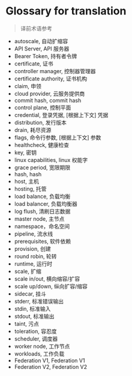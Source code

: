 # Glossary for translation
<!--
format of this file:
term, 翻译1, [根据上下文] 翻译2...

sorted alphabetically
-->

>译前术语参考

- autoscale, 自动扩缩容
- API Server, API 服务器
- Bearer Token, 持有者令牌
- certificate, 证书
- controller manager, 控制器管理器
- certificate authority, 证书机构
- claim, 申领
- cloud provider, 云服务提供商
- commit hash, commit hash
- control plane, 控制平面
- credential, 登录凭据, [根据上下文] 凭据
- distribution, 发行版本
- drain, 耗尽资源
- flags, 命令行参数, [根据上下文] 参数
- healthcheck, 健康检查
- key, 密钥
- linux capabilities, linux 权能字
- grace period, 宽限期限
- hash, hash
- host, 主机
- hosting, 托管
- load balance, 负载均衡
- load balancer, 负载均衡器
- log flush, 清刷日志数据
- master node, 主节点
- namespace，命名空间
- pipeline, 流水线
- prerequisites, 软件依赖
- provision, 创建
- round robin, 轮转
- runtime, 运行时
- scale, 扩缩
- scale in/out, 横向缩容/扩容
- scale up/down, 纵向扩容/缩容
- sidecar, 挂斗
- stderr, 标准错误输出
- stdin, 标准输入
- stdout, 标准输出
- taint, 污点
- toleration, 容忍度
- scheduler, 调度器
- worker node, 工作节点
- workloads, 工作负载
- Federation V1, Federation V1
- Federation V2, Federation V2
